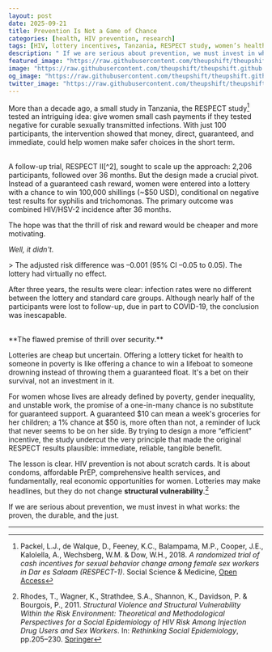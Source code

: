 ```yaml
---
layout: post
date: 2025-09-21
title: Prevention Is Not a Game of Chance
categories: [health, HIV prevention, research]
tags: [HIV, lottery incentives, Tanzania, RESPECT study, women’s health]
description: " If we are serious about prevention, we must invest in what works: the proven, the durable, and the just."
featured_image: "https://raw.githubusercontent.com/theupshift/theupshift.github.io/master/images/8a4d3001-3521-42fe-b80b-658cfcb15b82-900x500.jpg"
image: "https://raw.githubusercontent.com/theupshift/theupshift.github.io/master/images/8a4d3001-3521-42fe-b80b-658cfcb15b82-900x500.jpg"
og_image: "https://raw.githubusercontent.com/theupshift/theupshift.github.io/master/images/8a4d3001-3521-42fe-b80b-658cfcb15b82-900x500.jpg"
twitter_image: "https://raw.githubusercontent.com/theupshift/theupshift.github.io/master/images/8a4d3001-3521-42fe-b80b-658cfcb15b82-900x500.jpg"
---
```


More than a decade ago, a small study in Tanzania, the RESPECT study[^1] tested an intriguing idea: give women small cash payments if they tested negative for curable sexually transmitted infections. With just 100 participants, the intervention showed that money, direct, guaranteed, and immediate, could help women make safer choices in the short term.



<br>
A follow-up trial, RESPECT II[^2], sought to scale up the approach: 2,206 participants, followed over 36 months. But the design made a crucial pivot. Instead of a guaranteed cash reward, women were entered into a lottery with a chance to win 100,000 shillings (~$50 USD), conditional on negative test results for syphilis and trichomonas. The primary outcome was combined HIV/HSV-2 incidence after 36 months. 

The hope was that the thrill of risk and reward would be cheaper and more motivating.
<br>
<p><em>Well, it didn't.</em></p>
> The adjusted risk difference was –0.001 (95% CI –0.05 to 0.05). The lottery had virtually no effect.

After three years, the results were clear: infection rates were no different between the lottery and standard care groups. Although nearly half of the participants were lost to follow-up, due in part to COVID-19, the conclusion was inescapable. 


<br>
**The flawed premise of thrill over security.**

Lotteries are cheap but uncertain. Offering a lottery ticket for health to someone in poverty is like offering a chance to win a lifeboat to someone drowning instead of throwing them a guaranteed float. It's a bet on their survival, not an investment in it. 

For women whose lives are already defined by poverty, gender inequality, and unstable work, the promise of a one-in-many chance is no substitute for guaranteed support. A guaranteed $10 can mean a week's groceries for her children; a 1% chance at $50 is, more often than not, a reminder of luck that never seems to be on her side. By trying to design a more “efficient” incentive, the study undercut the very principle that made the original RESPECT results plausible: immediate, reliable, tangible benefit.

The lesson is clear. HIV prevention is not about scratch cards. It is about condoms, affordable PrEP, comprehensive health services, and fundamentally, real economic opportunities for women. Lotteries may make headlines, but they do not change **structural vulnerability**.[^3]

If we are serious about prevention, we must invest in what works: the proven, the durable, and the just.

---
[^1]: Packel, L.J., de Walque, D., Feeney, K.C., Balampama, M.P., Cooper, J.E., Kalolella, A., Wechsberg, W.M. & Dow, W.H., 2018. *A randomized trial of cash incentives for sexual behavior change among female sex workers in Dar es Salaam (RESPECT-1)*. Social Science & Medicine, [Open Access](https://doi.org/10.1016/j.socscimed.2018.03.019)
[^2]: Balampama, M., de Walque, D., Dow, W.H. & Hémono, R., 2025. *Effects of a Lottery Incentive on STI/HIV Incidence Among Female Sex Workers in Tanzania: Outcomes of Rewarding STI Prevention and Control in Tanzania (RESPECT-2)*. AIDS and Behavior. [Open Access](https://doi.org/10.1007/s10461-025-04822-8)
[^3]: Rhodes, T., Wagner, K., Strathdee, S.A., Shannon, K., Davidson, P. & Bourgois, P., 2011. *Structural Violence and Structural Vulnerability Within the Risk Environment: Theoretical and Methodological Perspectives for a Social Epidemiology of HIV Risk Among Injection Drug Users and Sex Workers*. In: *Rethinking Social Epidemiology*, pp.205–230. [Springer](https://doi.org/10.1007/978-1-4614-0070-9_11)
